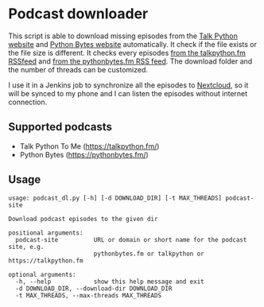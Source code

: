 # Podcast downloader

This script is able to download missing episodes from the [Talk Python website](https://talkpython.fm/)
and [Python Bytes website](https://pythonbytes.fm/) automatically. It check if the file exists or the
file size is different. It checks every episodes [from the talkpython.fm RSSfeed](https://talkpython.fm/episodes/rss) and
[from the pythonbytes.fm RSS feed](https://pythonbytes.fm/episodes/rss). The download folder and
the number of threads can be customized.

I use it in a Jenkins job to synchronize all the episodes to [Nextcloud](https://nextcloud.com/),
so it will be synced to my phone and I can listen the episodes without internet connection.


## Supported podcasts

- Talk Python To Me (https://talkpython.fm/)
- Python Bytes (https://pythonbytes.fm/)


## Usage

```plain
usage: podcast_dl.py [-h] [-d DOWNLOAD_DIR] [-t MAX_THREADS] podcast-site

Download podcast episodes to the given dir

positional arguments:
  podcast-site          URL or domain or short name for the podcast site, e.g.
                        pythonbytes.fm or talkpython or https://talkpython.fm

optional arguments:
  -h, --help            show this help message and exit
  -d DOWNLOAD_DIR, --download-dir DOWNLOAD_DIR
  -t MAX_THREADS, --max-threads MAX_THREADS
```
